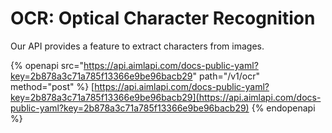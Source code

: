 # OCR: Optical Character Recognition

Our API provides a feature to extract characters from images.

{% openapi src="https://api.aimlapi.com/docs-public-yaml?key=2b878a3c71a785f13366e9be96bacb29" path="/v1/ocr" method="post" %}
[https://api.aimlapi.com/docs-public-yaml?key=2b878a3c71a785f13366e9be96bacb29](https://api.aimlapi.com/docs-public-yaml?key=2b878a3c71a785f13366e9be96bacb29)
{% endopenapi %}
